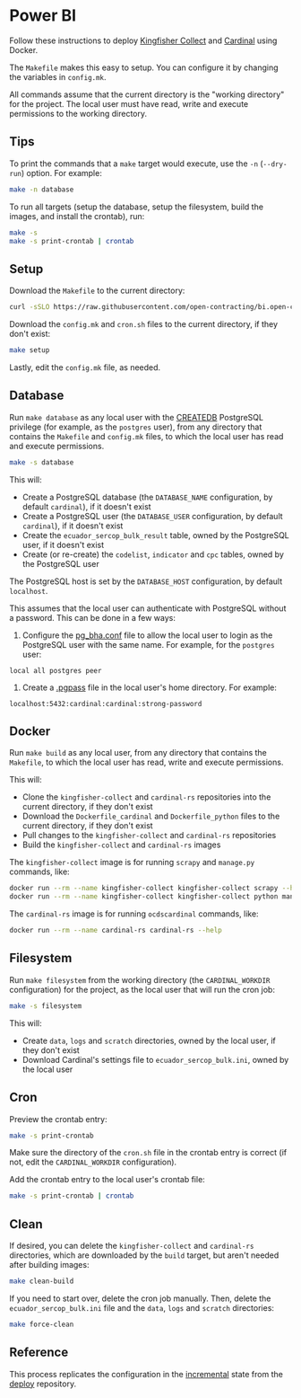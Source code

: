 # Power BI

Follow these instructions to deploy [Kingfisher Collect](https://kingfisher-collect.readthedocs.io/en/latest/) and [Cardinal](https://cardinal.readthedocs.io/en/latest/) using Docker.

The `Makefile` makes this easy to setup. You can configure it by changing the variables in `config.mk`.

All commands assume that the current directory is the "working directory" for the project. The local user must have read, write and execute permissions to the working directory.

## Tips

To print the commands that a `make` target would execute, use the `-n` (`--dry-run`) option. For example:

```bash
make -n database
```

To run all targets (setup the database, setup the filesystem, build the images, and install the crontab), run:

```bash
make -s
make -s print-crontab | crontab
```

## Setup

Download the `Makefile` to the current directory:

```bash
curl -sSLO https://raw.githubusercontent.com/open-contracting/bi.open-contracting.org/refs/heads/main/powerbi/Makefile
```

Download the `config.mk` and `cron.sh` files to the current directory, if they don't exist:

```bash
make setup
```

Lastly, edit the `config.mk` file, as needed.

## Database

Run `make database` as any local user with the [CREATEDB](https://www.postgresql.org/docs/current/sql-createrole.html) PostgreSQL privilege (for example, as the `postgres` user), from any directory that contains the `Makefile` and `config.mk` files, to which the local user has read and execute permissions.

```bash
make -s database
```

This will:

- Create a PostgreSQL database (the `DATABASE_NAME` configuration, by default `cardinal`), if it doesn't exist
- Create a PostgreSQL user (the `DATABASE_USER` configuration, by default `cardinal`), if it doesn't exist
- Create the `ecuador_sercop_bulk_result` table, owned by the PostgreSQL user, if it doesn't exist
- Create (or re-create) the `codelist`, `indicator` and `cpc` tables, owned by the PostgreSQL user

The PostgreSQL host is set by the `DATABASE_HOST` configuration, by default `localhost`.

This assumes that the local user can authenticate with PostgreSQL without a password. This can be done in a few ways:

1. Configure the [pg_bha.conf](https://www.postgresql.org/docs/current/auth-pg-hba-conf.html) file to allow the local user to login as the PostgreSQL user with the same name. For example, for the `postgres` user:

  ```none
  local all postgres peer
  ```

1. Create a [.pgpass](https://www.postgresql.org/docs/current/libpq-pgpass.html) file in the local user's home directory. For example:

  ```none
  localhost:5432:cardinal:cardinal:strong-password
  ```

## Docker

Run `make build` as any local user, from any directory that contains the `Makefile`, to which the local user has read, write and execute permissions.

This will:

- Clone the `kingfisher-collect` and `cardinal-rs` repositories into the current directory, if they don't exist
- Download the `Dockerfile_cardinal` and `Dockerfile_python` files to the current directory, if they don't exist
- Pull changes to the `kingfisher-collect` and `cardinal-rs` repositories
- Build the `kingfisher-collect` and `cardinal-rs` images

The `kingfisher-collect` image is for running `scrapy` and `manage.py` commands, like:

```bash
docker run --rm --name kingfisher-collect kingfisher-collect scrapy --help
docker run --rm --name kingfisher-collect kingfisher-collect python manage.py --help
```

The `cardinal-rs` image is for running `ocdscardinal` commands, like:

```bash
docker run --rm --name cardinal-rs cardinal-rs --help
```

## Filesystem

Run `make filesystem` from the working directory (the `CARDINAL_WORKDIR` configuration) for the project, as the local user that will run the cron job:

```bash
make -s filesystem
```

This will:

- Create `data`, `logs` and `scratch` directories, owned by the local user, if they don't exist
- Download Cardinal's settings file to `ecuador_sercop_bulk.ini`, owned by the local user

## Cron

Preview the crontab entry:

```bash
make -s print-crontab
```

Make sure the directory of the `cron.sh` file in the crontab entry is correct (if not, edit the `CARDINAL_WORKDIR` configuration).

Add the crontab entry to the local user's crontab file:

```bash
make -s print-crontab | crontab
```

## Clean

If desired, you can delete the `kingfisher-collect` and `cardinal-rs` directories, which are downloaded by the `build` target, but aren't needed after building images:

```bash
make clean-build
```

If you need to start over, delete the cron job manually. Then, delete the `ecuador_sercop_bulk.ini` file and the `data`, `logs` and `scratch` directories:

```bash
make force-clean
```

## Reference

This process replicates the configuration in the [incremental](https://github.com/open-contracting/deploy/blob/main/salt/kingfisher/collect/incremental.sls) state from the [deploy](https://ocdsdeploy.readthedocs.io/en/latest/) repository.
